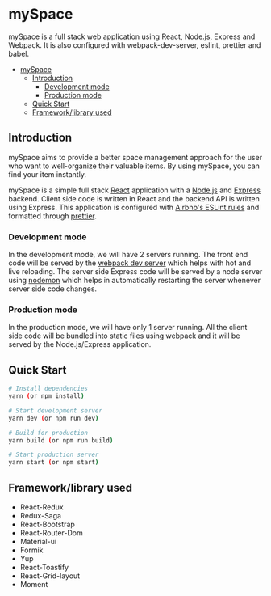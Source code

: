 # mySpace

mySpace is a full stack web application using React, Node.js, Express and Webpack. It is also configured with webpack-dev-server, eslint, prettier and babel.

- [mySpace](#mySpace)
  - [Introduction](#introduction)
    - [Development mode](#development-mode)
    - [Production mode](#production-mode)
  - [Quick Start](#quick-start)
  - [Framework/library used](#technology-used)    

## Introduction
mySpace aims to provide a better space management approach for the user who want to well-organize their valuable items. By using mySpace, you can find your item instantly.

mySpace is a simple full stack [React](https://reactjs.org/) application with a [Node.js](https://nodejs.org/en/) and [Express](https://expressjs.com/) backend. Client side code is written in React and the backend API is written using Express. This application is configured with [Airbnb's ESLint rules](https://github.com/airbnb/javascript) and formatted through [prettier](https://prettier.io/).

### Development mode

In the development mode, we will have 2 servers running. The front end code will be served by the [webpack dev server](https://webpack.js.org/configuration/dev-server/) which helps with hot and live reloading. The server side Express code will be served by a node server using [nodemon](https://nodemon.io/) which helps in automatically restarting the server whenever server side code changes.

### Production mode

In the production mode, we will have only 1 server running. All the client side code will be bundled into static files using webpack and it will be served by the Node.js/Express application.

## Quick Start

```bash
# Install dependencies
yarn (or npm install)

# Start development server
yarn dev (or npm run dev)

# Build for production
yarn build (or npm run build)

# Start production server
yarn start (or npm start)
```

## Framework/library used

- React-Redux
- Redux-Saga
- React-Bootstrap
- React-Router-Dom
- Material-ui
- Formik
- Yup
- React-Toastify
- React-Grid-layout
- Moment
